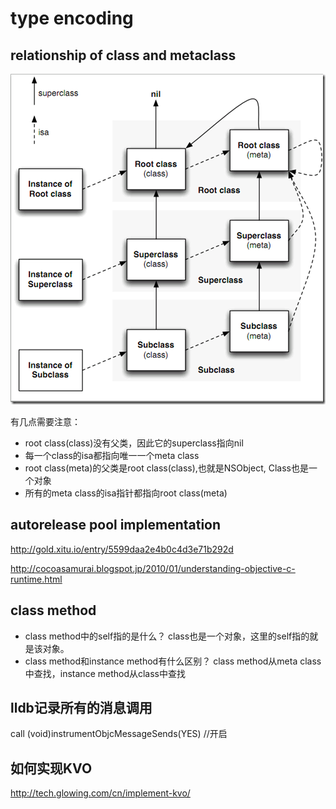 # type encoding

## relationship of class and metaclass
![class and metaclass](images/relation_of_class_metaclass.png)

有几点需要注意：
- root class(class)没有父类，因此它的superclass指向nil
- 每一个class的isa都指向唯一一个meta class
- root class(meta)的父类是root class(class),也就是NSObject, Class也是一个对象
- 所有的meta class的isa指针都指向root class(meta)

## autorelease pool implementation


http://gold.xitu.io/entry/5599daa2e4b0c4d3e71b292d

http://cocoasamurai.blogspot.jp/2010/01/understanding-objective-c-runtime.html

## class method
- class method中的self指的是什么？
class也是一个对象，这里的self指的就是该对象。
- class method和instance method有什么区别？
class method从meta class中查找，instance method从class中查找

## lldb记录所有的消息调用
call (void)instrumentObjcMessageSends(YES) //开启

## 如何实现KVO
http://tech.glowing.com/cn/implement-kvo/
